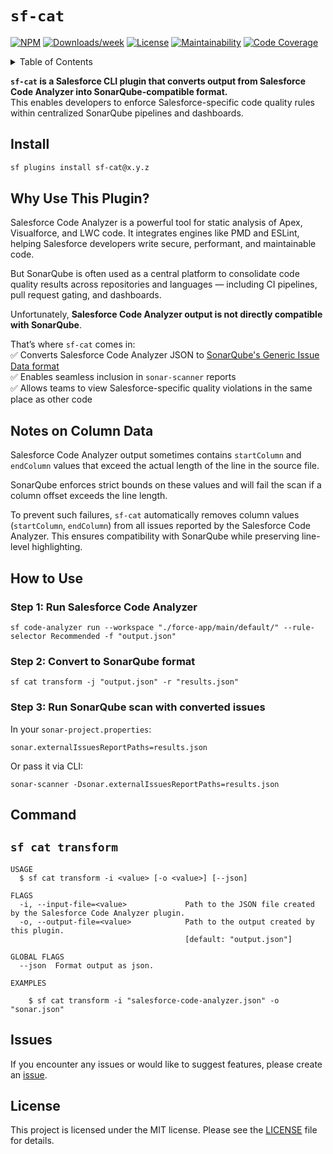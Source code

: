 # `sf-cat`

[![NPM](https://img.shields.io/npm/v/sf-cat.svg?label=sf-cat)](https://www.npmjs.com/package/sf-cat)
[![Downloads/week](https://img.shields.io/npm/dw/sf-cat.svg)](https://npmjs.org/package/sf-cat)
[![License](https://img.shields.io/badge/License-MIT-yellow.svg)](https://raw.githubusercontent.com/mcarvin8/sf-cat/main/LICENSE.md)
[![Maintainability](https://qlty.sh/gh/mcarvin8/projects/sf-cat/maintainability.svg)](https://qlty.sh/gh/mcarvin8/projects/sf-cat)
[![Code Coverage](https://qlty.sh/gh/mcarvin8/projects/sf-cat/coverage.svg)](https://qlty.sh/gh/mcarvin8/projects/sf-cat)

<!-- TABLE OF CONTENTS -->
<details>
  <summary>Table of Contents</summary>

- [Install](#install)
- [Why Use This Plugin?](#why-use-this-plugin)
- [Notes on Column Data](#notes-on-column-data)
- [How to Use](#how-to-use)
- [Command](#command)
  - [`sf cat transform`](#sf-cat-transform)
- [Issues](#issues)
- [License](#license)
</details>

**`sf-cat` is a Salesforce CLI plugin that converts output from Salesforce Code Analyzer into SonarQube-compatible format.**  
This enables developers to enforce Salesforce-specific code quality rules within centralized SonarQube pipelines and dashboards.

## Install

```bash
sf plugins install sf-cat@x.y.z
```

## Why Use This Plugin?

Salesforce Code Analyzer is a powerful tool for static analysis of Apex, Visualforce, and LWC code. It integrates engines like PMD and ESLint, helping Salesforce developers write secure, performant, and maintainable code.

But SonarQube is often used as a central platform to consolidate code quality results across repositories and languages — including CI pipelines, pull request gating, and dashboards.

Unfortunately, **Salesforce Code Analyzer output is not directly compatible with SonarQube**.

That’s where `sf-cat` comes in:  
✅ Converts Salesforce Code Analyzer JSON to [SonarQube's Generic Issue Data format](https://docs.sonarsource.com/sonarqube/latest/analyzing-source-code/importing-external-issues/generic-issue/)  
✅ Enables seamless inclusion in `sonar-scanner` reports  
✅ Allows teams to view Salesforce-specific quality violations in the same place as other code

## Notes on Column Data

Salesforce Code Analyzer output sometimes contains `startColumn` and `endColumn` values that exceed the actual length of the line in the source file.

SonarQube enforces strict bounds on these values and will fail the scan if a column offset exceeds the line length.

To prevent such failures, `sf-cat` automatically removes column values (`startColumn`, `endColumn`) from all issues reported by the Salesforce Code Analyzer. This ensures compatibility with SonarQube while preserving line-level highlighting.

## How to Use

### Step 1: Run Salesforce Code Analyzer

```
sf code-analyzer run --workspace "./force-app/main/default/" --rule-selector Recommended -f "output.json"
```

### Step 2: Convert to SonarQube format

```
sf cat transform -j "output.json" -r "results.json"
```

### Step 3: Run SonarQube scan with converted issues

In your `sonar-project.properties`:

```
sonar.externalIssuesReportPaths=results.json
```

Or pass it via CLI:

```
sonar-scanner -Dsonar.externalIssuesReportPaths=results.json
```

## Command

## `sf cat transform`

```
USAGE
  $ sf cat transform -i <value> [-o <value>] [--json]

FLAGS
  -i, --input-file=<value>             Path to the JSON file created by the Salesforce Code Analyzer plugin.
  -o, --output-file=<value>            Path to the output created by this plugin.
                                       [default: "output.json"]

GLOBAL FLAGS
  --json  Format output as json.

EXAMPLES

    $ sf cat transform -i "salesforce-code-analyzer.json" -o "sonar.json"

```

## Issues

If you encounter any issues or would like to suggest features, please create an [issue](https://github.com/mcarvin8/sf-cat/issues).

## License

This project is licensed under the MIT license. Please see the [LICENSE](https://raw.githubusercontent.com/mcarvin8/sf-cat/main/LICENSE.md) file for details.
